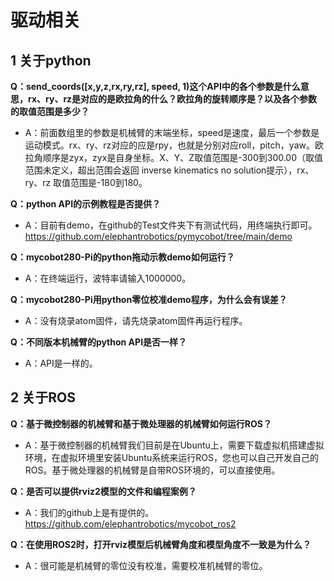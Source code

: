 # 驱动相关

## 1 关于python

**Q：send_coords([x,y,z,rx,ry,rz], speed, 1)这个API中的各个参数是什么意思，rx、ry、rz是对应的是欧拉角的什么？欧拉角的旋转顺序是？以及各个参数的取值范围是多少？**

- A：前面数组里的参数是机械臂的末端坐标，speed是速度，最后一个参数是运动模式。rx、ry、rz对应的应是rpy，也就是分别对应roll，pitch，yaw。欧拉角顺序是zyx，zyx是自身坐标。X、Y、Z取值范围是-300到300.00（取值范围未定义，超出范围会返回 inverse kinematics no solution提示），rx、ry、rz 取值范围是-180到180。


**Q：python API的示例教程是否提供？**

- A：目前有demo，在github的Test文件夹下有测试代码，用终端执行即可。 https://github.com/elephantrobotics/pymycobot/tree/main/demo

**Q：mycobot280-Pi的python拖动示教demo如何运行？**
- A：在终端运行，波特率请输入1000000。


**Q：mycobot280-Pi用python零位校准demo程序，为什么会有误差？**

- A：没有烧录atom固件，请先烧录atom固件再运行程序。

**Q：不同版本机械臂的python API是否一样？**

- A：API是一样的。

## 2 关于ROS

**Q：基于微控制器的机械臂和基于微处理器的机械臂如何运行ROS？**

- A：基于微控制器的机械臂我们目前是在Ubuntu上，需要下载虚拟机搭建虚拟环境，在虚拟环境里安装Ubuntu系统来运行ROS，您也可以自己开发自己的ROS。基于微处理器的机械臂是自带ROS环境的，可以直接使用。

**Q：是否可以提供rviz2模型的文件和编程案例？**

- A：我们的github上是有提供的。
https://github.com/elephantrobotics/mycobot_ros2


**Q：在使用ROS2时，打开rviz模型后机械臂角度和模型角度不一致是为什么？**

- A：很可能是机械臂的零位没有校准，需要校准机械臂的零位。
